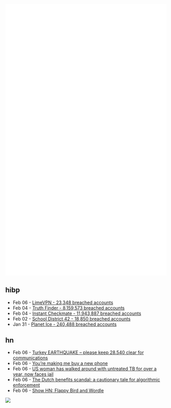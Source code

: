 ![Metrics](https://raw.githubusercontent.com/phixion/phixion/master/metrics.svg)

## hibp

<!--
for https://github.com/phixion/phixion/blob/main/.github/workflows/feeds.yml
-->
<!--START_SECTION:haveibeenpwnd-->
- Feb 06 - [LimeVPN - 23,348 breached accounts](https://haveibeenpwned.com/PwnedWebsites#LimeVPN)
- Feb 04 - [Truth Finder - 8,159,573 breached accounts](https://haveibeenpwned.com/PwnedWebsites#TruthFinder)
- Feb 04 - [Instant Checkmate - 11,943,887 breached accounts](https://haveibeenpwned.com/PwnedWebsites#InstantCheckmate)
- Feb 02 - [School District 42 - 18,850 breached accounts](https://haveibeenpwned.com/PwnedWebsites#SchoolDistrict42)
- Jan 31 - [Planet Ice - 240,488 breached accounts](https://haveibeenpwned.com/PwnedWebsites#PlanetIce)
<!--END_SECTION:haveibeenpwnd-->

## hn

<!--
for https://github.com/phixion/phixion/blob/main/.github/workflows/feeds.yml
-->
<!--START_SECTION:hn-->
- Feb 06 - [Turkey EARTHQUAKE – please keep 28.540 clear for communications](https://forums.qrz.com/index.php?threads/turkey-earthquake-please-keep-28-540-clear-for-communications.850385/)
- Feb 06 - [You’re making me buy a new phone](https://www.kooslooijesteijn.net/blog/you-are-making-me-buy-a-new-phone)
- Feb 06 - [US woman has walked around with untreated TB for over a year, now faces jail](https://arstechnica.com/science/2023/02/us-woman-has-walked-around-with-untreated-tb-for-over-a-year-now-faces-jail/)
- Feb 06 - [The Dutch benefits scandal: a cautionary tale for algorithmic enforcement](https://eulawenforcement.com/?p=7941)
- Feb 06 - [Show HN: Flappy Bird and Wordle](https://flappybirdle.com/)
<!--END_SECTION:hn-->

<!--
for https://yhype.me
-->
![](https://hit.yhype.me/github/profile?user_id=13013670)
